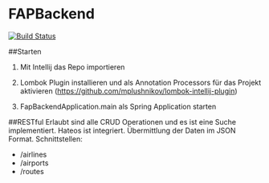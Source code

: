 # FAPBackend

[![Build Status](https://travis-ci.org/ORFAP/FAPBackend.svg?branch=master)](https://travis-ci.org/ORFAP/FAPBackend)


##Starten
1. Mit Intellij das Repo importieren

2. Lombok Plugin installieren und als Annotation Processors für das Projekt aktivieren (https://github.com/mplushnikov/lombok-intellij-plugin)

3. FapBackendApplication.main als Spring Application starten

##RESTful
Erlaubt sind alle CRUD Operationen und es ist eine Suche implementiert. Hateos ist integriert.
Übermittlung der Daten im JSON Format.
Schnittstellen:
* /airlines
* /airports
* /routes
